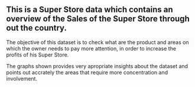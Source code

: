 ## This is a Super Store data which contains an overview of the Sales of the Super Store through out the country.

The objective of this dataset is to check what are the product and areas on which the owner needs to pay more attention, in order to increase the profits of his Super Store.

The graphs shown provides very apropriate insights about the dataset and points out accrately the areas that require more concentration and involvement.
